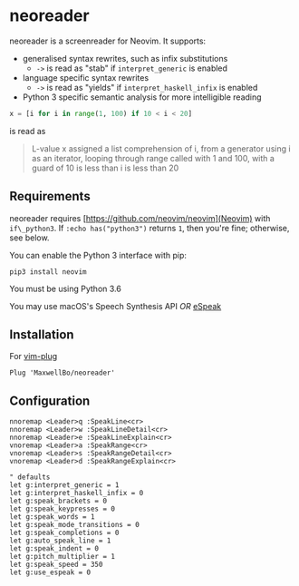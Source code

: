 # neoreader

neoreader is a screenreader for Neovim. It supports:

- generalised syntax rewrites, such as infix substitutions 
  + `->` is read as "stab" if `interpret_generic` is enabled
- language specific syntax rewrites
  + `->` is read as "yields" if `interpret_haskell_infix` is enabled
- Python 3 specific semantic analysis for more intelligible reading

```python
x = [i for i in range(1, 100) if 10 < i < 20]
```
is read as

> L-value x assigned a list comprehension of i, from a generator using i as an iterator, looping through range called with 1 and 100, with a guard of 10 is less than i is less than 20

## Requirements

neoreader requires [https://github.com/neovim/neovim](Neovim) with `if\_python3`.
If `:echo has("python3")` returns `1`, then you're fine; otherwise, see below.

You can enable the Python 3 interface with pip:

    pip3 install neovim

You must be using Python 3.6

You may use macOS's Speech Synthesis API _OR_ [eSpeak](https://github.com/rhdunn/espeak)


## Installation

For [vim-plug](https://github.com/junegunn/vim-plug)

```
Plug 'MaxwellBo/neoreader'
```

## Configuration

```vimscript
nnoremap <Leader>q :SpeakLine<cr>
nnoremap <Leader>w :SpeakLineDetail<cr>
nnoremap <Leader>e :SpeakLineExplain<cr>
vnoremap <Leader>a :SpeakRange<cr>
vnoremap <Leader>s :SpeakRangeDetail<cr>
vnoremap <Leader>d :SpeakRangeExplain<cr>

" defaults
let g:interpret_generic = 1
let g:interpret_haskell_infix = 0
let g:speak_brackets = 0
let g:speak_keypresses = 0
let g:speak_words = 1
let g:speak_mode_transitions = 0
let g:speak_completions = 0
let g:auto_speak_line = 1
let g:speak_indent = 0
let g:pitch_multiplier = 1
let g:speak_speed = 350
let g:use_espeak = 0
```

